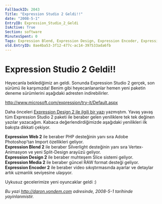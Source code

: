 ```yaml
---
FallbackID: 2043
Title: "Expression Studio 2 Geldi!!"
date: "2008-5-1"
EntryID: Expression_Studio_2_Geldi
IsActive: True
Section: software
MinutesSpent: 0
Tags: Expression Blend, Expression Design, Expression Encoder, Expression Media, Expression Studio, Expression Web
old.EntryID: 8ae4ba53-3f12-477c-ac14-397533ada6fb
---
```

# Expression Studio 2 Geldi!!
Heyecanla beklediğimiz an geldi. Sonunda Expression Studio 2 gerçek, son
sürümü ile karşımızda! Benim gibi heyecanlananlar hemen yeni paketin
deneme sürümlerini aşağıdaki adresten indirebilirler.

<http://www.microsoft.com/expression/try-it/Default.aspx>

Daha önceleri [Expression Design 2 ile ilgili bir
yazı](http://daron.yondem.com/tr/post/eb52af92-3369-4e26-a519-61fc18518097)
yazmıştım. Yavaş yavaş tüm Expression Studio 2 paketi ile beraber gelen
yeniliklere tek tek değinen yazılar yazacağım. Kabaca
değerlendirdiğimizde aşağıdaki yenilikleri ilk bakışta dikkati çekiyor.

**Expression Web 2** ile beraber PHP desteğinin yanı sıra Adobe
Photoshop'tan Import özellikleri geliyor.\
 **Expression Blend 2** ile beraber Silverlight desteğinin yanı sıra
Vertex-Animasyon ve yeni Split-Design arayüzü geliyor.\
 **Expression Design 2** ile beraber muhteşem Slice sistemi geliyor.\
 **Expression Media 2** ile beraber güncel RAW format desteği geliyor.\
 **Expression Encoder 2** ile beraber video sıkıştırmasında ayarlar ve
detaylar artık uzmanlık seviyesine ulaşıyor.

Uykusuz gecelerimize yeni oyuncaklar geldi :)



*Bu yazi http://daron.yondem.com adresinde, 2008-5-1 tarihinde yayinlanmistir.*

